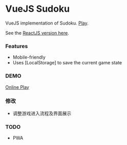 # VueJS Sudoku

VueJS implementation of Sudoku. [Play][play].

See the [ReactJS version here][reactsudoku].

### Features

- Mobile-friendly
- Uses [LocalStorage] to save the current game state

[play]: https://andreynering.github.io/vuejs-sudoku
[reactsudoku]: https://github.com/andreynering/sudoku


### DEMO

[Online Play](https://xqin.net/sudoku/)

### 修改

- 调整游戏进入流程及界面展示

### TODO

- PWA
